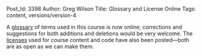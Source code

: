 Post_Id: 3398
Author: Greg Wilson
Title: Glossary and License Online
Tags: content, versions/version-4

<p>A <a href="{{root_path}}/book/glossary.html">glossary</a> of terms used in this course is now online; corrections and suggestions for both additions and deletions would be very welcome. The <a href="{{root_path}}/license.html">licenses</a> used for course content and code have also been posted&mdash;both are as open as we can make them.</p>
